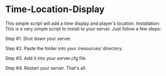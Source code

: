 # Time-Location-Display
This simple script will add a time display and player's location.
Installation:
This is a very simple script to install to your server. Just follow a few steps:

Step #1. Shut down your server.

Step #2. Paste the folder into your /resources/ directory.

Step #3. Add it into your server.cfg file

Step #4. Restart your server.
That's all.
